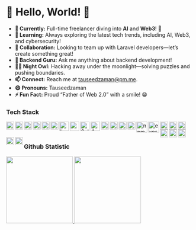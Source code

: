 # 🌟 Hello, World! 👋

- **🔭 Currently:** Full-time freelancer diving into **AI** and **Web3**! 🚀
- **🌱 Learning:**  Always exploring the latest tech trends, including AI, Web3, and cybersecurity!
- **👯 Collaboration:** Looking to team up with Laravel developers—let’s create something great!
- **💬 Backend Guru:** Ask me anything about backend development!
- **🕵️‍♂️ Night Owl:** Hacking away under the moonlight—solving puzzles and pushing boundaries.
- **📫 Connect:** Reach me at [tauseedzaman@pm.me](mailto:tauseedzaman@pm.me).
- **😄 Pronouns:** Tauseedzaman
- **⚡ Fun Fact:** Proud “Father of Web 2.0” with a smile! 😁

### Tech Stack

<a href="#"><img align="left" alt="bootstrap" title="bootstrap" width="21px" src="https://cdn.worldvectorlogo.com/logos/bootstrap-icon.svg" /></a>
<a href="#"><img align="left" alt="sass" title="sass" width="21px" src="https://cdn.worldvectorlogo.com/logos/sass-1.svg" /></a>
<a href="#"><img align="left" alt="tailwind" title="tailwind" width="21px" src="https://cdn.worldvectorlogo.com/logos/tailwind-css-2.svg" /></a>
<a href="#"><img align="left" alt="python" title="python" width="21px" src="https://cdn.worldvectorlogo.com/logos/python-5.svg" /></a>
<a href="#"><img align="left" alt="linux" title="linux" width="21px" src="https://cdn.worldvectorlogo.com/logos/linux-tux.svg" /></a>
<a href="#"><img align="left" alt="git bash" title="git bash" width="21px" src="https://cdn.worldvectorlogo.com/logos/git-bash.svg" /></a>
<a href="#"><img align="left" alt="bash" title="bash" width="25px" src="https://github.com/user-attachments/assets/c63d801e-6268-4ffb-a68f-05a0975300f1" /></a>
<a href="#"><img align="left" alt="powershell" title="powershell" width="25px" src="https://github.com/user-attachments/assets/62247514-28e7-4658-ab76-716bcbc25a43" /></a>
<a href="#"><img align="left" alt="Solidity" title="Solidity" width="25px" src="https://github.com/user-attachments/assets/1ad0f5e1-f729-4b88-8557-e2c0dfa4d5f1" /></a>
<a href="#"><img align="left" alt="AWS" title="AWS" width="25px" src="https://github.com/user-attachments/assets/975cc9a5-85ea-4f44-b016-12cce3932e5f" /></a>

<a href="laravel.com">
<img align="left" alt="laravel" title="laravel" width="21px" src="https://cdn.worldvectorlogo.com/logos/laravel-2.svg" /></a>
<a href="php.net"><img align="left" alt="php" title="php" width="21px" src="https://github.com/user-attachments/assets/c321c828-bff1-437f-80b3-425843d26785" /></a>
<a href="#"><img align="left" alt="mysql" title="mysql" width="21px" src="https://github.com/user-attachments/assets/de080acd-91dc-4687-b905-92087eece723" /></a>

 <a href="#"><img align="left" alt="Laravel" title="Laravel" width="21px" src="https://upload.wikimedia.org/wikipedia/commons/9/99/Unofficial_JavaScript_logo_2.svg" /></a>

<a href="#"><img align="left" alt="npm" title="npm" width="29px" src="https://cdn.worldvectorlogo.com/logos/npm.svg" /></a>
<a href="#"><img align="left" alt="express" title="express" width="29px" src="https://www.pngfind.com/images/lazy-bg.png"/></a>
<a href="vuejs.org"><img align="left" alt="svlet" title="svlet" width="21px" src="https://cdn.worldvectorlogo.com/logos/svelte-1.svg" /></a>
<a href="vuejs.org"><img align="left" alt="alpine" title="alpine" width="21px" src="https://cdn.worldvectorlogo.com/logos/alpine-13.svg" /></a>
 <a href="vuejs.org"><img align="left" alt="vue" title="vue" width="21px" src="https://cdn.worldvectorlogo.com/logos/vue-9.svg" /></a>
  <a href="nuxtjs.org"><img align="left" alt="vue nuxt" title="vue nuxt" width="21px" src="https://cdn.worldvectorlogo.com/logos/nuxt-2.svg" /></a>
  <a href="https://nodejs.org/"><img align="left" alt="NodeJS" title="NodeJS" width="21px" src="https://seeklogo.com/images/N/nodejs-logo-FBE122E377-seeklogo.com.png" /></a>
  <a href="https://reactjs.org/"><img align="left" alt="React" title="React" width="21px" src="https://cdn.worldvectorlogo.com/logos/react-2.svg" /></a>
  <a href="https://hapi.dev/"><img align="left" alt="Hapi" title="Hapi (NodeJS HTTP Framework)" width="21px" src="https://avatars.githubusercontent.com/u/3774533?s=200&v=4" /></a>
  <a href="https://nextjs.org/"><img align="left" alt="Next" title="Next (React SSR Framework)" width="21px" src="https://iconape.com/wp-content/files/gm/82643/svg/next-js.svg" /></a>
  <br>
  <br>
  
### Github Statistic
<p align="left">
<a href="https://github.com/tauseedzaman">
  <img height="180em" src="https://github-readme-stats-eight-theta.vercel.app/api?username=tauseedzaman&show_icons=true&theme=algolia&include_all_commits=true&count_private=true"/>
  <img height="180em" src="https://github-readme-stats-eight-theta.vercel.app/api/top-langs/?username=tauseedzaman&layout=compact&langs_count=8&theme=algolia"/>
</a>
</p>

